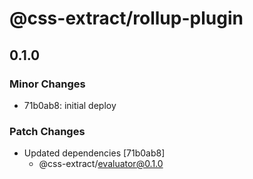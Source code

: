 # @css-extract/rollup-plugin

## 0.1.0

### Minor Changes

- 71b0ab8: initial deploy

### Patch Changes

- Updated dependencies [71b0ab8]
  - @css-extract/evaluator@0.1.0

